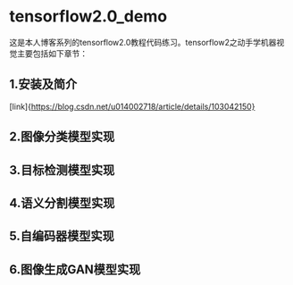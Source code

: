 # tensorflow2.0_demo
这是本人博客系列的tensorflow2.0教程代码练习。tensorflow2之动手学机器视觉主要包括如下章节：
## 1.安装及简介
[link]{https://blog.csdn.net/u014002718/article/details/103042150}
## 2.图像分类模型实现
## 3.目标检测模型实现
## 4.语义分割模型实现
## 5.自编码器模型实现
## 6.图像生成GAN模型实现
